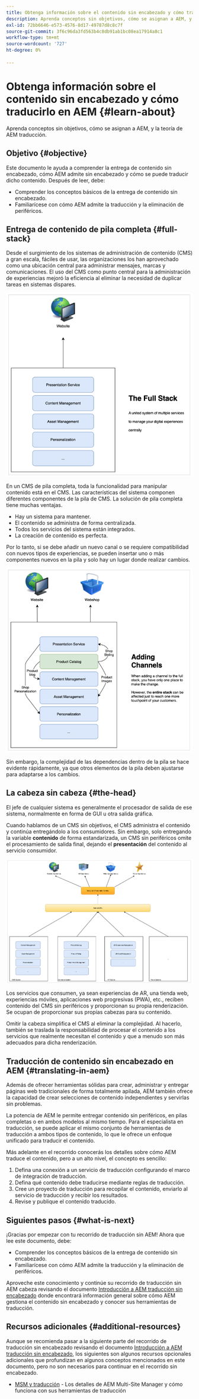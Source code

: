 ```yaml
---
title: Obtenga información sobre el contenido sin encabezado y cómo traducirlo en AEM
description: Aprenda conceptos sin objetivos, cómo se asignan a AEM, y la teoría de AEM traducción.
exl-id: 72bb6646-e573-4576-8d17-49787d8c8c7f
source-git-commit: 3f6c96da3fd563b4c8db91ab1bc08ea17914a8c1
workflow-type: tm+mt
source-wordcount: '727'
ht-degree: 0%

---
```


# Obtenga información sobre el contenido sin encabezado y cómo traducirlo en AEM {#learn-about}

Aprenda conceptos sin objetivos, cómo se asignan a AEM, y la teoría de AEM traducción.

## Objetivo {#objective}

Este documento le ayuda a comprender la entrega de contenido sin encabezado, cómo AEM admite sin encabezado y cómo se puede traducir dicho contenido. Después de leer, debe:

* Comprender los conceptos básicos de la entrega de contenido sin encabezado.
* Familiarícese con cómo AEM admite la traducción y la eliminación de periféricos.

## Entrega de contenido de pila completa {#full-stack}

Desde el surgimiento de los sistemas de administración de contenido (CMS) a gran escala, fáciles de usar, las organizaciones los han aprovechado como una ubicación central para administrar mensajes, marcas y comunicaciones. El uso del CMS como punto central para la administración de experiencias mejoró la eficiencia al eliminar la necesidad de duplicar tareas en sistemas dispares.

![El clásico CMS de pila completa](/help/journey-headless/developer/assets/full-stack.png)

En un CMS de pila completa, toda la funcionalidad para manipular contenido está en el CMS. Las características del sistema componen diferentes componentes de la pila de CMS. La solución de pila completa tiene muchas ventajas.

* Hay un sistema para mantener.
* El contenido se administra de forma centralizada.
* Todos los servicios del sistema están integrados.
* La creación de contenido es perfecta.

Por lo tanto, si se debe añadir un nuevo canal o se requiere compatibilidad con nuevos tipos de experiencias, se pueden insertar uno o más componentes nuevos en la pila y solo hay un lugar donde realizar cambios.

![Adición de un nuevo canal a la pila](/help/journey-headless/developer/assets/adding-channel.png)

Sin embargo, la complejidad de las dependencias dentro de la pila se hace evidente rápidamente, ya que otros elementos de la pila deben ajustarse para adaptarse a los cambios.

## La cabeza sin cabeza {#the-head}

El jefe de cualquier sistema es generalmente el procesador de salida de ese sistema, normalmente en forma de GUI u otra salida gráfica.

Cuando hablamos de un CMS sin objetivos, el CMS administra el contenido y continúa entregándolo a los consumidores. Sin embargo, solo entregando la variable **contenido** de forma estandarizada, un CMS sin periféricos omite el procesamiento de salida final, dejando el **presentación** del contenido al servicio consumidor.

![CMS sin encabezado](/help/journey-headless/developer/assets/headless-cms.png)

Los servicios que consumen, ya sean experiencias de AR, una tienda web, experiencias móviles, aplicaciones web progresivas (PWA), etc., reciben contenido del CMS sin periféricos y proporcionan su propia renderización. Se ocupan de proporcionar sus propias cabezas para su contenido.

Omitir la cabeza simplifica el CMS al eliminar la complejidad. Al hacerlo, también se traslada la responsabilidad de procesar el contenido a los servicios que realmente necesitan el contenido y que a menudo son más adecuados para dicha renderización.

## Traducción de contenido sin encabezado en AEM {#translating-in-aem}

Además de ofrecer herramientas sólidas para crear, administrar y entregar páginas web tradicionales de forma totalmente apilada, AEM también ofrece la capacidad de crear selecciones de contenido independientes y servirlas sin problemas.

La potencia de AEM le permite entregar contenido sin periféricos, en pilas completas o en ambos modelos al mismo tiempo. Para el especialista en traducción, se puede aplicar el mismo conjunto de herramientas de traducción a ambos tipos de contenido, lo que le ofrece un enfoque unificado para traducir el contenido.

Más adelante en el recorrido conocerás los detalles sobre cómo AEM traduce el contenido, pero a un alto nivel, el concepto es sencillo:

1. Defina una conexión a un servicio de traducción configurando el marco de integración de traducción.
1. Defina qué contenido debe traducirse mediante reglas de traducción.
1. Cree un proyecto de traducción para recopilar el contenido, enviarlo al servicio de traducción y recibir los resultados.
1. Revise y publique el contenido traducido.

## Siguientes pasos {#what-is-next}

¡Gracias por empezar con tu recorrido de traducción sin AEM! Ahora que lee este documento, debe:

* Comprender los conceptos básicos de la entrega de contenido sin encabezado.
* Familiarícese con cómo AEM admite la traducción y la eliminación de periféricos.

Aproveche este conocimiento y continúe su recorrido de traducción sin AEM cabeza revisando el documento [Introducción a AEM traducción sin encabezado](getting-started.md) donde encontrará información general sobre cómo AEM gestiona el contenido sin encabezado y conocer sus herramientas de traducción.

## Recursos adicionales {#additional-resources}

Aunque se recomienda pasar a la siguiente parte del recorrido de traducción sin encabezado revisando el documento [Introducción a AEM traducción sin encabezado,](getting-started.md) los siguientes son algunos recursos opcionales adicionales que profundizan en algunos conceptos mencionados en este documento, pero no son necesarios para continuar en el recorrido sin encabezado.

* [MSM y traducción](/help/sites-cloud/administering/msm-and-translation.md) - Los detalles de AEM Multi-Site Manager y cómo funciona con sus herramientas de traducción
